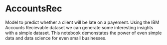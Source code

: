 # AccountsRec
Model to predict whether a client will be late on a payement.
Using the IBM Accounts Recievable dataset we can generate some interesting insights with a simple dataset.
This notebook demonstates the power of even simple data and data science for even small businesses. 

